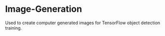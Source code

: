 # Image-Generation
Used to create computer generated images for TensorFlow object detection training.
